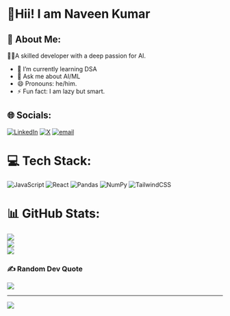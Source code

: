 
# 👋Hii! I am Naveen Kumar

## 💫 About Me:
🧑‍🎓A skilled developer with a deep passion for AI.<br>
- 🌱 I’m currently learning DSA
- 💬 Ask me about AI/ML
- 😄 Pronouns: he/him.
- ⚡ Fun fact: I am lazy but smart.

## 🌐 Socials:
[![LinkedIn](https://img.shields.io/badge/LinkedIn-%230077B5.svg?logo=linkedin&logoColor=white)](https://linkedin.com/in/https://www.linkedin.com/in/naveen-kumar-20716425b/) [![X](https://img.shields.io/badge/X-black.svg?logo=X&logoColor=white)](https://x.com/https://x.com/_Naveenkumarr_) [![email](https://img.shields.io/badge/Email-D14836?logo=gmail&logoColor=white)](mailto:naveenkumarr1812@gmail.com) 

# 💻 Tech Stack:
![JavaScript](https://img.shields.io/badge/javascript-%23323330.svg?style=for-the-badge&logo=javascript&logoColor=%23F7DF1E) ![React](https://img.shields.io/badge/react-%2320232a.svg?style=for-the-badge&logo=react&logoColor=%2361DAFB) ![Pandas](https://img.shields.io/badge/pandas-%23150458.svg?style=for-the-badge&logo=pandas&logoColor=white) ![NumPy](https://img.shields.io/badge/numpy-%23013243.svg?style=for-the-badge&logo=numpy&logoColor=white) ![TailwindCSS](https://img.shields.io/badge/tailwindcss-%2338B2AC.svg?style=for-the-badge&logo=tailwind-css&logoColor=white)
# 📊 GitHub Stats:
![](https://github-readme-stats.vercel.app/api?username=naveenkumarr1812&theme=dark&hide_border=false&include_all_commits=true&count_private=false)<br/>
![](https://nirzak-streak-stats.vercel.app/?user=naveenkumarr1812&theme=dark&hide_border=false)<br/>
![](https://github-readme-stats.vercel.app/api/top-langs/?username=naveenkumarr1812&theme=dark&hide_border=false&include_all_commits=true&count_private=false&layout=compact)

### ✍️ Random Dev Quote
![](https://quotes-github-readme.vercel.app/api?type=horizontal&theme=radical)

---
[![](https://visitcount.itsvg.in/api?id=naveenkumarr1812&icon=0&color=0)](https://visitcount.itsvg.in)

<!-- Proudly created with GPRM ( https://gprm.itsvg.in ) -->
